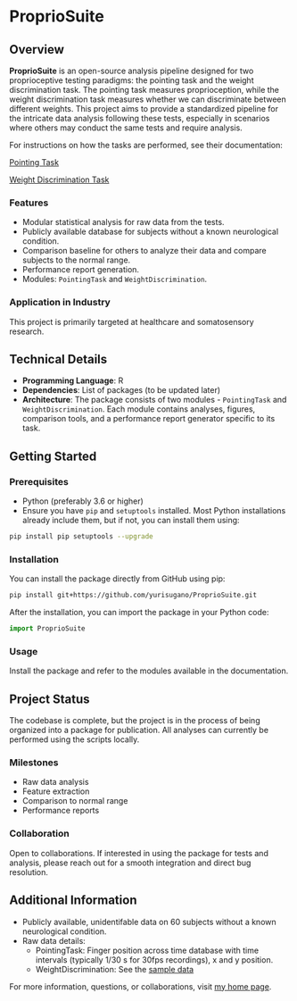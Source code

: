 # ProprioSuite

## Overview

**ProprioSuite** is an open-source analysis pipeline designed for two proprioceptive testing paradigms: the pointing task and the weight discrimination task. The pointing task measures proprioception, while the weight discrimination task measures whether we can discriminate between different weights. This project aims to provide a standardized pipeline for the intricate data analysis following these tests, especially in scenarios where others may conduct the same tests and require analysis.

For instructions on how the tasks are performed, see their documentation:

[Pointing Task]()

[Weight Discrimination Task]()

### Features

- Modular statistical analysis for raw data from the tests.
- Publicly available database for subjects without a known neurological condition.
- Comparison baseline for others to analyze their data and compare subjects to the normal range.
- Performance report generation.
- Modules: `PointingTask` and `WeightDiscrimination`.

### Application in Industry

This project is primarily targeted at healthcare and somatosensory research.

## Technical Details

- **Programming Language**: R
- **Dependencies**: List of packages (to be updated later)
- **Architecture**: The package consists of two modules - `PointingTask` and `WeightDiscrimination`. Each module contains analyses, figures, comparison tools, and a performance report generator specific to its task.

## Getting Started

### Prerequisites

- Python (preferably 3.6 or higher)
- Ensure you have `pip` and `setuptools` installed. Most Python installations already include them, but if not, you can install them using:

```bash
pip install pip setuptools --upgrade
```

### Installation

You can install the package directly from GitHub using pip:

```bash
pip install git+https://github.com/yurisugano/ProprioSuite.git
```

After the installation, you can import the package in your Python code:

```python
import ProprioSuite
```
### Usage

Install the package and refer to the modules available in the documentation.

## Project Status

The codebase is complete, but the project is in the process of being organized into a package for publication. All analyses can currently be performed using the scripts locally.

### Milestones

- Raw data analysis
- Feature extraction
- Comparison to normal range
- Performance reports

### Collaboration

Open to collaborations. If interested in using the package for tests and analysis, please reach out for a smooth integration and direct bug resolution.

## Additional Information

- Publicly available, unidentifable data on 60 subjects without a known neurological condition.
- Raw data details:
  - PointingTask: Finger position across time database with time intervals (typically 1/30 s for 30fps recordings), x and y position.
  - WeightDiscrimination: See the [sample data]()

For more information, questions, or collaborations, visit [my home page](#).

